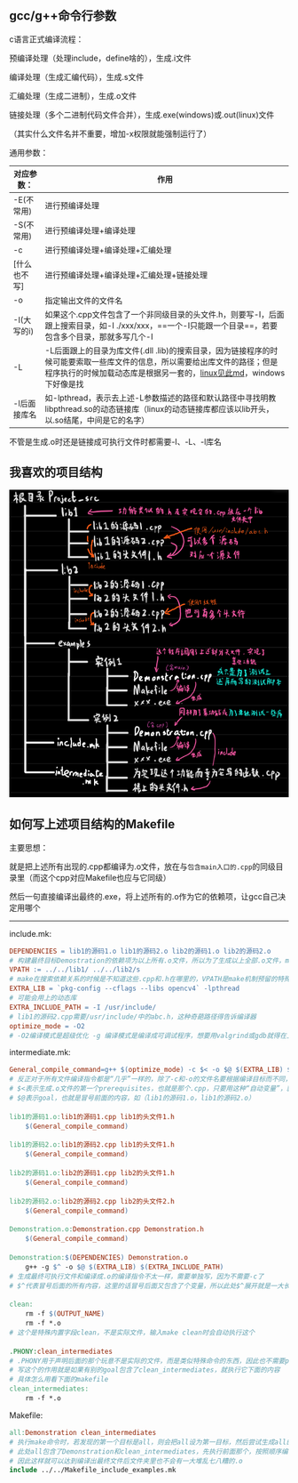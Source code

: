 ## gcc/g++命令行参数

c语言正式编译流程：

预编译处理（处理include，define啥的），生成.i文件

编译处理（生成汇编代码），生成.s文件

汇编处理（生成二进制），生成.o文件

链接处理（多个二进制代码文件合并），生成.exe(windows)或.out(linux)文件

（其实什么文件名并不重要，增加-x权限就能强制运行了）

通用参数：

| **对应参数：** | 作用                                                         |
| -------------- | ------------------------------------------------------------ |
| -E(不常用)     | 进行预编译处理                                               |
| -S(不常用)     | 进行预编译处理+编译处理                                      |
| -c             | 进行预编译处理+编译处理+汇编处理                             |
| [什么也不写]   | 进行预编译处理+编译处理+汇编处理+链接处理                    |
| -o             | 指定输出文件的文件名                                         |
| -I(大写的i)    | 如果这个.cpp文件包含了一个非同级目录的头文件.h，则要写-I，后面跟上搜索目录，如-I ./xxx/xxx，==一个-I只能跟一个目录==，若要包含多个目录，那就多写几个-I |
| -L             | -L后面跟上的目录为库文件(.dll .lib)的搜索目录，因为链接程序的时候可能要索取一些库文件的信息，所以需要给出库文件的路径；但是程序执行的时候加载动态库是根据另一套的，[linux见此md](./linux平台下动态链接库.md)，windows下好像是找 |
| -l后面接库名   | 如-lpthread，表示去上述-L参数描述的路径和默认路径中寻找明教libpthread.so的动态链接库（linux的动态链接库都应该以lib开头，以.so结尾，中间是它的名字） |

不管是生成.o时还是链接成可执行文件时都需要-I、-L、-l库名

## 我喜欢的项目结构

<div align=left><img src="assets/image-20220513141456531.png" alt="image-20220513141456531" style="zoom:80%;" /></div>



## 如何写上述项目结构的Makefile

主要思想：

就是把上述所有出现的.cpp都编译为.o文件，放在与`包含main入口的.cpp`的同级目录里（而这个cpp对应Makefile也应与它同级）

然后一句直接编译出最终的.exe，将上述所有的.o作为它的依赖项，让gcc自己决定用哪个

------

include.mk:

```makefile
DEPENDENCIES = lib1的源码1.o lib1的源码2.o lib2的源码1.o lib2的源码2.o
# 构建最终目标Demostration的依赖项为以上所有.o文件，所以为了生成以上全部.o文件，make会把下方所有的.cpp按照依赖关系转为.o，不管最终的Demonstration用不用得到，我全把它编译出来，gcc自己决定用哪个
VPATH := ../../lib1/ ../../lib2/s
# make在搜索依赖关系的时候是不知道这些.cpp和.h在哪里的，VPATH是make机制预留的特殊变量，用于告诉make去哪里找
EXTRA_LIB = `pkg-config --cflags --libs opencv4` -lpthread
# 可能会用上的动态库
EXTRA_INCLUDE_PATH = -I /usr/include/
# lib1的源码2.cpp需要/usr/include/中的abc.h，这种奇葩路径得告诉编译器
optimize_mode = -O2
# -O2编译模式是超级优化 -g 编译模式是编译成可调试程序，想要用valgrind或gdb就得在上面填-g

```

intermediate.mk:

```makefile
General_compile_command=g++ $(optimize_mode) -c $< -o $@ $(EXTRA_LIB) $(EXTRA_INCLUDE_PATH)
# 反正对于所有文件编译指令都是“几乎”一样的，除了-c和-o的文件名要根据编译目标而不同，不如把它单独提出来
# $<表示生成.o文件的第一个prerequisites，也就是那个.cpp，只要用这种“自动变量”，就可以自动适配各种目标
# $@表示goal，也就是冒号前面的内容，如（lib1的源码1.o，lib1的源码2.o）

lib1的源码1.o:lib1的源码1.cpp lib1的头文件1.h
	$(General_compile_command)

lib1的源码2.o:lib1的源码2.cpp lib1的头文件1.h
	$(General_compile_command)

lib2的源码1.o:lib2的源码1.cpp lib2的头文件1.h
	$(General_compile_command)

lib2的源码2.o:lib2的源码2.cpp lib2的头文件2.h
	$(General_compile_command)

Demonstration.o:Demonstration.cpp Demonstration.h
	$(General_compile_command)
	
Demonstration:$(DEPENDENCIES) Demonstration.o
	g++ -g $^ -o $@ $(EXTRA_LIB) $(EXTRA_INCLUDE_PATH)
# 生成最终可执行文件和编译成.o的编译指令不太一样，需要单独写，因为不需要-c了
# $^代表冒号后面的所有内容，这里的话冒号后面又包含了个变量，所以此处$^展开就是一大长串.o文件列表

clean:
	rm -f $(OUTPUT_NAME)
	rm -f *.o
# 这个是特殊内置字段clean，不是实际文件，输入make clean时会自动执行这个

.PHONY:clean_intermediates
# .PHONY用于声明后面的那个玩意不是实际的文件，而是类似特殊命令的东西，因此也不需要prerequisites
# 写这个的作用就是如果有别的goal包含了clean_intermediates，就执行它下面的内容
# 具体怎么用看下面的makefile
clean_intermediates:
	rm -f *.o
```

Makefile:

```makefile
all:Demonstration clean_intermediates
# 执行make命令时，若发现的第一个目标是all，则会把all设为第一目标，然后尝试生成all的prerequisites
# 此处all包含了Demonstration和clean_intermediates，先执行前面那个，按照顺序编译所有玩意然后生成一个可执行文件，第一个目标完成了，就开始执行第二个“目标”clean_intermediates，它所包含的目标是清除所有中间文件
# 因此这样就可以达到编译出最终文件后文件夹里也不会有一大堆乱七八糟的.o
include ../../Makefile_include_examples.mk
```


